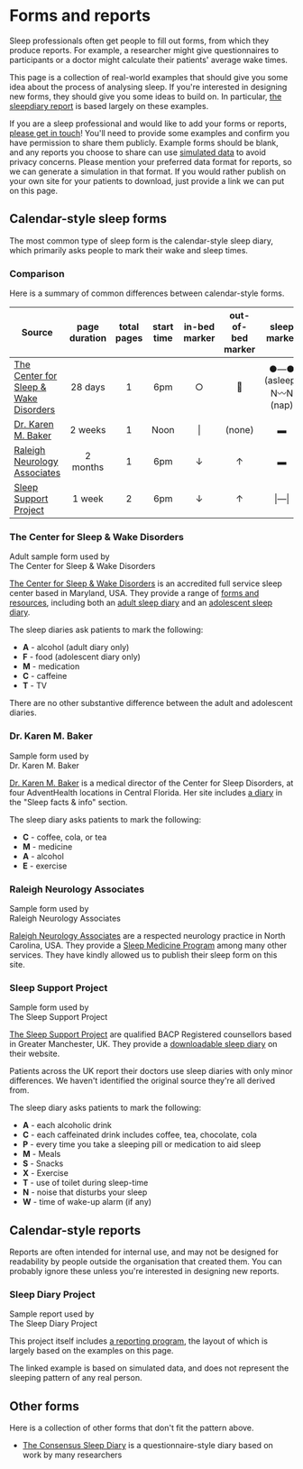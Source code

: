 # Forms and reports

Sleep professionals often get people to fill out forms, from which they produce reports.  For example, a researcher might give questionnaires to participants or a doctor might calculate their patients' average wake times.

This page is a collection of real-world examples that should give you some idea about the process of analysing sleep.  If you're interested in designing new forms, they should give you some ideas to build on.  In particular, [the sleepdiary report](/report) is based largely on these examples.

If you are a sleep professional and would like to add your forms or reports, [please get in touch](https://github.com/sleepdiary/docs/issues/new?title=Please+add+my+forms+or+reports)!  You'll need to provide some examples and confirm you have permission to share them publicly.  Example forms should be blank, and any reports you choose to share can use [simulated data](../patterns/simulate.html) to avoid privacy concerns.  Please mention your preferred data format for reports, so we can generate a simulation in that format.  If you would rather publish on your own site for your patients to download, just provide a link we can put on this page.

## Calendar-style sleep forms

The most common type of sleep form is the calendar-style sleep diary, which primarily asks people to mark their wake and sleep times.

### Comparison

Here is a summary of common differences between calendar-style forms.

<div class="official-forms">

| Source      | page duration | total pages | start time | in-bed marker | out-of-bed marker | sleep marker |
| ----------- | ------------- | ----------- | -----------| ---------------- | -------------------- | --------------- |
| [The Center for Sleep & Wake Disorders](#the-center-for-sleep-wake-disorders) | 28 days | 1 | 6pm | ○ | 🌅 | ●―● (asleep) <br/> N〰N (nap) |
| [Dr. Karen M. Baker](#dr-karen-m-baker) | 2 weeks | 1 | Noon | &#x7c; | (none) | ▬ |
| [Raleigh Neurology Associates](#raleigh-neurology-associates) | 2 months | 1 | 6pm | &darr; | &uarr; | ▬ |
| [Sleep Support Project](#sleep-support-project) | 1 week | 2 | 6pm | &darr; | &uarr; | &#x7c;―&#x7c; |

</div>

### The Center for Sleep & Wake Disorders

<ImageFrame link="https://sleepdoc.com/wp-content/uploads/2019/10/sleep_log.pdf" thumb="/create/forms/Center for Sleep and Wake Disorders-thumbnail.jpg">
  Adult sample form used by<br>The Center for Sleep & Wake Disorders
</ImageFrame>

[The Center for Sleep & Wake Disorders](https://sleepdoc.com/) is an accredited full service sleep center based in Maryland, USA.  They provide a range of [forms and resources](https://sleepdoc.com/forms), including both an [adult sleep diary](https://sleepdoc.com/wp-content/uploads/2019/10/sleep_log.pdf) and an [adolescent sleep diary](https://sleepdoc.com/wp-content/uploads/2019/10/Sleep-log-adolescent.pdf).

The sleep diaries ask patients to mark the following:

* <strong>A</strong> - alcohol (adult diary only)
* <strong>F</strong> - food (adolescent diary only)
* <strong>M</strong> - medication
* <strong>C</strong> - caffeine
* <strong>T</strong> - TV

There are no other substantive difference between the adult and adolescent diaries.

<div style="clear:both"></div>

### Dr. Karen M. Baker

<ImageFrame link="http://www.orlandosleep.com/forms/sleepdiary_v2.pdf" thumb="/create/forms/orlandosleep-thumbnail.jpg">
  Sample form used by<br>Dr. Karen M. Baker
</ImageFrame>

[Dr. Karen M. Baker](http://www.orlandosleep.com/) is a medical director of the Center for Sleep Disorders, at four AdventHealth locations in Central Florida.  Her site includes [a diary](http://www.orlandosleep.com/forms/sleepdiary_v2.pdf) in the "Sleep facts & info" section.

The sleep diary asks patients to mark the following:

* <strong>C</strong> - coffee, cola, or tea
* <strong>M</strong> - medicine
* <strong>A</strong> - alcohol
* <strong>E</strong> - exercise

<div style="clear:both"></div>

### Raleigh Neurology Associates

<ImageFrame link="/create/forms/Raleigh_Neurology_Sleep_Chart_blank.pdf" thumb="/create/forms/Raleigh_Neurology_Sleep_Chart_blank-thumbnail.jpg">
  Sample form used by<br>Raleigh Neurology Associates
</ImageFrame>

[Raleigh Neurology Associates](https://www.raleighneurology.com/about-us/who-we-are/) are a respected neurology practice in North Carolina, USA.  They provide a [Sleep Medicine Program](https://www.raleighneurology.com/specialties-services/sleep-medicine/) among many other services.  They have kindly allowed us to publish their sleep form on this site.

<div style="clear:both"></div>

### Sleep Support Project

<ImageFrame link="https://sleepsupportproject.org/wp-content/uploads/2020/11/sleep-diary-BLANK.pdf" thumb="/create/forms/Sleep Support Project-thumbnail.jpg">
  Sample form used by<br>The Sleep Support Project
</ImageFrame>

[The Sleep Support Project](https://sleepsupportproject.org/about/) are qualified BACP Registered counsellors based in Greater Manchester, UK.  They provide a [downloadable sleep diary](https://sleepsupportproject.org/sleep-diary-2/) on their website.

Patients across the UK report their doctors use sleep diaries with only minor differences.  We haven't identified the original source they're all derived from.

The sleep diary asks patients to mark the following:

* <strong>A</strong> - each alcoholic drink
* <strong>C</strong> - each caffeinated drink includes coffee, tea, chocolate, cola
* <strong>P</strong> - every time you take a sleeping pill or medication to aid sleep
* <strong>M</strong> - Meals
* <strong>S</strong> - Snacks
* <strong>X</strong> - Exercise
* <strong>T</strong> - use of toilet during sleep-time
* <strong>N</strong> - noise that disturbs your sleep
* <strong>W</strong> - time of wake-up alarm (if any)

<div style="clear:both"></div>

## Calendar-style reports

Reports are often intended for internal use, and may not be designed for readability by people outside the organisation that created them.  You can probably ignore these unless you're interested in designing new reports.

### Sleep Diary Project

<ImageFrame link="https://sleepdiary.github.io/report/Example%20report.pdf" thumb="/create/forms/Sleep Diary Report-thumbnail.jpg">
  Sample report used by<br>The Sleep Diary Project
</ImageFrame>

This project itself includes [a reporting program](https://sleepdiary.github.io/report/), the layout of which is largely based on the examples on this page.

The linked example is based on simulated data, and does not represent the sleeping pattern of any real person.

<div style="clear:both"></div>

## Other forms

Here is a collection of other forms that don't fit the pattern above.

* [The Consensus Sleep Diary](https://academic.oup.com/sleep/article/35/2/287/2558899) is a questionnaire-style diary based on work by many researchers

<style>
.official-forms td:not(:nth-child(1)) {
  text-align: center;
}
</style>

